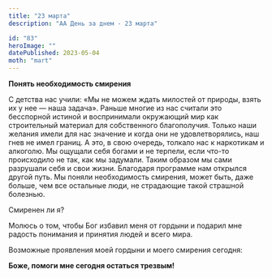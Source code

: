 ```yaml
---
title: "23 марта"
description: "АА День за днем - 23 марта"

id: "83"
heroImage: ""
datePublished: 2023-05-04
moth: "mart"
---
```


**Понять необходимость смирения**

С детства нас учили: «Мы не можем ждать милостей от природы, взять их у нее —
наша задача». Раньше многие из нас считали это бесспорной истиной и
воспринимали окружающий мир как строительный материал для собственного
благополучия. Только наши желания имели для нас значение и когда они не
удовлетворялись, наш гнев не имел границ. А это, в свою очередь, толкало нас к
наркотикам и алкоголю. Мы ощущали себя богами и не терпели, если что-то
происходило не так, как мы задумали. Таким образом мы сами разрушали себя и
свои жизни. Благодаря программе нам открылся другой путь. Мы поняли
необходимость смирения, может быть, даже больше, чем все остальные люди, не
страдающие такой страшной болезнью.

Смиренен ли я?

Молюсь о том, чтобы Бог избавил меня от гордыни и подарил мне радость
понимания и принятия людей и всего мира.

Возможные проявления моей гордыни и моего смирения сегодня:

**Боже, помоги мне сегодня остаться трезвым!**
